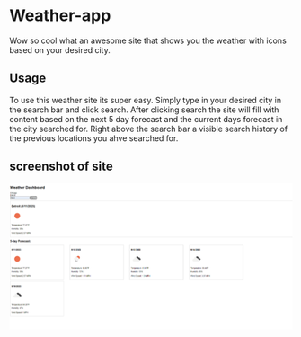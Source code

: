 # Weather-app

Wow so cool what an awesome site that shows you the weather with icons based on your desired city.

## Usage

To use this weather site its super easy. Simply type in your desired city in the search bar and click search.
After clicking search the site will fill with content based on the next 5 day forecast and the current days forecast in the city searched for. Right above the search bar a visible search history of the previous locations you ahve searched for.

## screenshot of site

![This is a screenshot of the weather forecast website](/Weathersc2.PNG)
